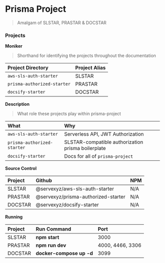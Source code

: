 # Prisma Project

> Amalgam of SLSTAR, PRASTAR & DOCSTAR

### Projects

**Moniker**

> Shorthand for identifying the projects throughout the documentation

| Project Directory           | Project Alias |
| :-------------------------- | :------------ |
| `aws-sls-auth-starter`      | SLSTAR        |
| `prisma-authorized-starter` | PRASTAR       |
| `docsify-starter`           | DOCSTAR       |

**Description**

> What role these projects play within prisma-project

| What                        | Why                                                |
| :-------------------------- | :------------------------------------------------- |
| `aws-sls-auth-starter`      | Serverless API, JWT Authorization                  |
| `prisma-authorized-starter` | SLSTAR-compatible authorization prisma boilerplate |
| `docsify-starter`           | Docs for all of `prisma-project`                   |

**Source Control**

| Project | Github                              | NPM |
| :------ | :---------------------------------- | :-- |
| SLSTAR  | @servexyz/aws-sls-auth-starter      | N/A |
| PRASTAR | @servexyz/prisma-authorized-starter | N/A |
| DOCSTAR | @servexyz/docsify-starter           | N/A |

**Running**

| Project | Run Command              | Port             |
| :------ | :----------------------- | :--------------- |
| SLSTAR  | **npm start**            | 3000             |
| PRASTAR | **npm run dev**          | 4000, 4466, 3306 |
| DOCSTAR | **docker-compose up -d** | 3099             |

